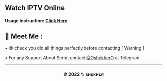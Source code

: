 ## Watch IPTV Online

#### Usage Instruction: [Click Here](https://mytoolz.cf/IPTV-STREAM/)

## 🤗 Meet Me :

• 😪 check you did all things perfectly before contacting [ Warning ] <br>

• For any Support About Script contact [@OshekherO](https://t.me/OshekherO) at Telegram <br>

---
<h4 align='center'>© 2022 ツ ѕнєкнєя</h4>

<!-- DO NOT REMOVE THIS CREDIT 🤬 🤬 -->
